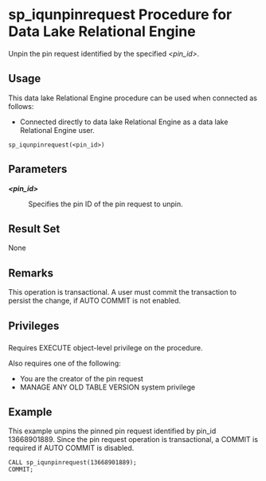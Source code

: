 <!-- loio56581921e7554ed89d87cae3b71e8a30 -->

# sp\_iqunpinrequest Procedure for Data Lake Relational Engine

Unpin the pin request identified by the specified *<pin\_id\>*.



<a name="loio56581921e7554ed89d87cae3b71e8a30__section_umy_gqn_14b"/>

## Usage

This data lake Relational Engine procedure can be used when connected as follows:

-   Connected directly to data lake Relational Engine as a data lake Relational Engine user.



```
sp_iqunpinrequest(<pin_id>)
```



<a name="loio56581921e7554ed89d87cae3b71e8a30__iqunpinrequest_param1"/>

## Parameters


<dl>
<dt><b>

*<pin\_id\>*

</b></dt>
<dd>

Specifies the pin ID of the pin request to unpin.



</dd>
</dl>



<a name="loio56581921e7554ed89d87cae3b71e8a30__iqunpinrequest_results1"/>

## Result Set

None



<a name="loio56581921e7554ed89d87cae3b71e8a30__iqunpinrequest_remarks1"/>

## Remarks

This operation is transactional. A user must commit the transaction to persist the change, if AUTO COMMIT is not enabled.



<a name="loio56581921e7554ed89d87cae3b71e8a30__iqunpinrequest_priv1"/>

## Privileges



### 

Requires EXECUTE object-level privilege on the procedure.

Also requires one of the following:

-   You are the creator of the pin request
-   MANAGE ANY OLD TABLE VERSION system privilege



<a name="loio56581921e7554ed89d87cae3b71e8a30__iqunpinrequest_example1"/>

## Example

This example unpins the pinned pin request identified by pin\_id 13668901889. Since the pin request operation is transactional, a COMMIT is required if AUTO COMMIT is disabled.

```
CALL sp_iqunpinrequest(13668901889);
COMMIT;
```

